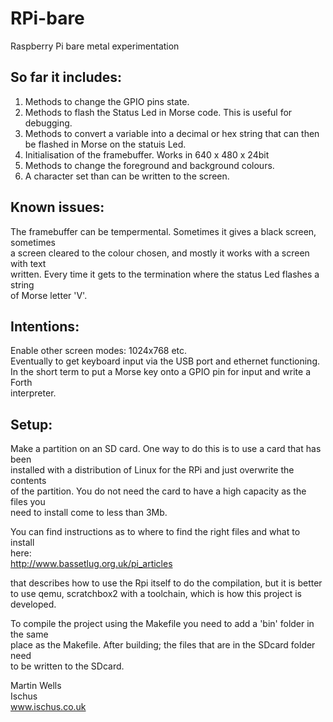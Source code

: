 RPi-bare
========

Raspberry Pi bare metal experimentation

So far it includes: 
-------------------
1. Methods to change the GPIO pins state.
2. Methods to flash the Status Led in Morse code. This is useful for debugging.
3. Methods to convert a variable into a decimal or hex string that can then be
     flashed in Morse on the statuis Led.
4. Initialisation of the framebuffer. Works in 640 x 480 x 24bit
5. Methods to change the foreground and background colours.
6. A character set than can be written to the screen.

Known issues: 
-------------
The framebuffer can be tempermental. Sometimes it gives a black screen, sometimes  
a screen cleared to the colour chosen, and mostly it works with a screen with text  
written. Every time it gets to the termination where the status Led flashes a string  
of Morse letter 'V'.

Intentions:
-----------
Enable other screen modes: 1024x768 etc.  
Eventually to get keyboard input via the USB port and ethernet functioning.  
In the short term to put a Morse key onto a GPIO pin for input and write a Forth  
interpreter. 

Setup:
------
Make a partition on an SD card. One way to do this is to use a card that has been  
installed with a distribution of Linux for the RPi and just overwrite the contents  
of the partition. You do not need the card to have a high capacity as the files you  
need to install come to less than 3Mb. 

You can find instructions as to where to find the right files and what to install  
here:  
        http://www.bassetlug.org.uk/pi_articles

that describes how to use the Rpi itself to do the compilation, but it is better to use   qemu, scratchbox2 with a toolchain, which is how this project is developed.

To compile the project using the Makefile you need to add a 'bin' folder in the same  
place as the Makefile. After building; the files that are in the SDcard folder need  
to be written to the SDcard.

Martin Wells  
Ischus  
www.ischus.co.uk
